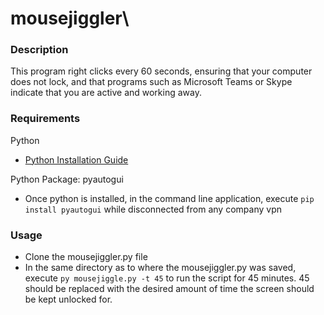 # mousejiggler\

### Description
This program right clicks every 60 seconds, ensuring that your computer does not lock, and that programs such as Microsoft Teams or Skype indicate that you are active and working away. 

### Requirements
Python
* [Python Installation Guide](https://realpython.com/installing-python/)

Python Package: pyautogui
* Once python is installed, in the command line application, execute ``` pip install pyautogui ``` while disconnected from any company vpn

### Usage
* Clone the mousejiggler.py file
* In the same directory as to where the mousejiggler.py was saved, execute ``` py mousejiggle.py -t 45 ``` to run the script for 45 minutes. 45 should be replaced with the desired amount of time the screen should be kept unlocked for. 
